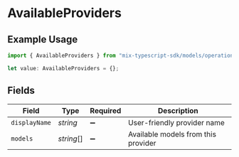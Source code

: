 # AvailableProviders

## Example Usage

```typescript
import { AvailableProviders } from "mix-typescript-sdk/models/operations";

let value: AvailableProviders = {};
```

## Fields

| Field                               | Type                                | Required                            | Description                         |
| ----------------------------------- | ----------------------------------- | ----------------------------------- | ----------------------------------- |
| `displayName`                       | *string*                            | :heavy_minus_sign:                  | User-friendly provider name         |
| `models`                            | *string*[]                          | :heavy_minus_sign:                  | Available models from this provider |